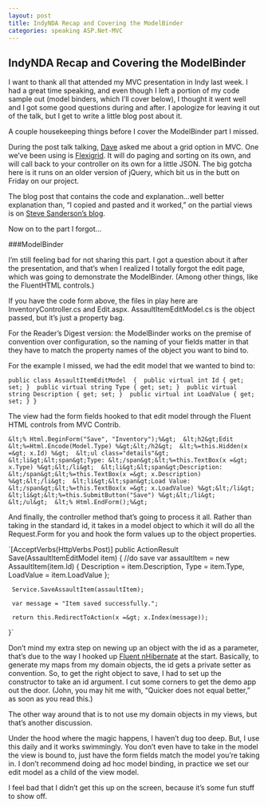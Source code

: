 ```yaml
---
layout: post
title: IndyNDA Recap and Covering the ModelBinder
categories: speaking ASP.Net-MVC
---
```

## IndyNDA Recap and Covering the ModelBinder

I want to thank all that attended my MVC presentation in Indy last week. I had a great time speaking, and even though I left a portion of my code sample out (model binders, which I’ll cover below), I thought it went well and I got some good questions during and after. I apologize for leaving it out of the talk, but I get to write a little blog post about it.

A couple housekeeping things before I cover the ModelBinder part I missed.

During the post talk talking, [Dave](http://twitter.com/daveleininger) asked me about a grid option in MVC. One we’ve been using is [Flexigrid](http://flexigrid.info/). It will do paging and sorting on its own, and will call back to your controller on its own for a little JSON. The big gotcha here is it runs on an older version of jQuery, which bit us in the butt on Friday on our project.

The blog post that contains the code and explanation…well better explanation than, “I copied and pasted and it worked,” on the partial views is on [Steve Sanderson’s blog](http://blog.codeville.net/2008/10/14/partial-requests-in-aspnet-mvc/).

Now on to the part I forgot…

###ModelBinder

I’m still feeling bad for not sharing this part. I got a question about it after the presentation, and that’s when I realized I totally forgot the edit page, which was going to demonstrate the ModelBinder. (Among other things, like the FluentHTML controls.)

If you have the code form above, the files in play here are InventoryController.cs and Edit.aspx. AssaultItemEditModel.cs is the object passed, but it’s just a property bag.

For the Reader’s Digest version: the ModelBinder works on the premise of convention over configuration, so the naming of your fields matter in that they have to match the property names of the object you want to bind to.

For the example I missed, we had the edit model that we wanted to bind to:

`public class AssaultItemEditModel 
{ 
    public virtual int Id { get; set; } 
    public virtual string Type { get; set; } 
    public virtual string Description { get; set; } 
    public virtual int LoadValue { get; set; }
}`

The view had the form fields hooked to that edit model through the Fluent HTML controls from MVC Contrib.

`&lt;% Html.BeginForm("Save", "Inventory");%&gt; 
    &lt;h2&gt;Edit &lt;%=Html.Encode(Model.Type) %&gt;&lt;/h2&gt; 
    &lt;%=this.Hidden(x =&gt; x.Id) %&gt; 
    &lt;ul class="details"&gt; 
        &lt;li&gt;&lt;span&gt;Type: &lt;/span&gt;&lt;%=this.TextBox(x =&gt; x.Type) %&gt;&lt;/li&gt; 
       &lt;li&gt;&lt;span&gt;Description: &lt;/span&gt;&lt;%=this.TextBox(x =&gt; x.Description) %&gt;&lt;/li&gt; 
        &lt;li&gt;&lt;span&gt;Load Value: &lt;/span&gt;&lt;%=this.TextBox(x =&gt; x.LoadValue) %&gt;&lt;/li&gt; 
        &lt;li&gt;&lt;%=this.SubmitButton("Save") %&gt;&lt;/li&gt; 
    &lt;/ul&gt; 
&lt;% Html.EndForm();%&gt;`

And finally, the controller method that’s going to process it all. Rather than taking in the standard id, it takes in a model object to which it will do all the Request.Form for you and hook the form values up to the object properties.

`[AcceptVerbs(HttpVerbs.Post)] 
public ActionResult Save(AssaultItemEditModel item) 
{ 
     //do save 
     var assaultItem = new AssaultItem(item.Id) 
         { 
             Description = item.Description,
             Type = item.Type,
             LoadValue = item.LoadValue 
         };

     Service.SaveAssaultItem(assaultItem);

     var message = "Item saved successfully.";

     return this.RedirectToAction(x =&gt; x.Index(message)); 
}`

Don’t mind my extra step on newing up an object with the id as a parameter, that’s due to the way I hooked up [Fluent nHibernate](http://fluentnhibernate.org/) at the start. Basically, to generate my maps from my domain objects, the id gets a private setter as convention. So, to get the right object to save, I had to set up the constructor to take an id argument. I cut some corners to get the demo app out the door. (John, you may hit me with, “Quicker does not equal better,” as soon as you read this.)

The other way around that is to not use my domain objects in my views, but that’s another discussion.

Under the hood where the magic happens, I haven’t dug too deep. But, I use this daily and it works swimmingly. You don’t even have to take in the model the view is bound to, just have the form fields match the model you’re taking in. I don’t recommend doing ad hoc model binding, in practice we set our edit model as a child of the view model.

I feel bad that I didn’t get this up on the screen, because it’s some fun stuff to show off.
